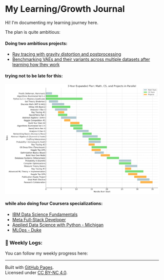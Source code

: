 # My Learning/Growth Journal

Hi! I'm documenting my learning journey here.

The plan is quite ambitious: 

#### Doing two ambitious projects:
- [Ray tracing with gravity distortion and postprocessing](https://github.com/k-tro/raytracer)
- [Benchmarking VAEs and their variants across multiple datasets after learning how they work](https://github.com/k-tro/VAE_and_beyond)
#### trying not to be late for this:
![Rough plan](./long_term_plan.png)
#### while also doing four Coursera specializations:
- [IBM Data Science Fundamentals](https://www.coursera.org/specializations/data-science-fundamentals-python-sql)
- [Meta Full-Stack Developer](https://www.coursera.org/specializations/meta-full-stack-developer)
- [Applied Data Science with Python - Michigan](https://www.coursera.org/specializations/data-science-python)
- [MLOps - Duke](https://www.coursera.org/specializations/mlops-machine-learning-duke)

### 🔗 Weekly Logs:
You can follow my weekly progress here:



---

Built with [GitHub Pages](https://pages.github.com/).  
Licensed under [CC BY-NC 4.0](https://creativecommons.org/licenses/by-nc/4.0/).
